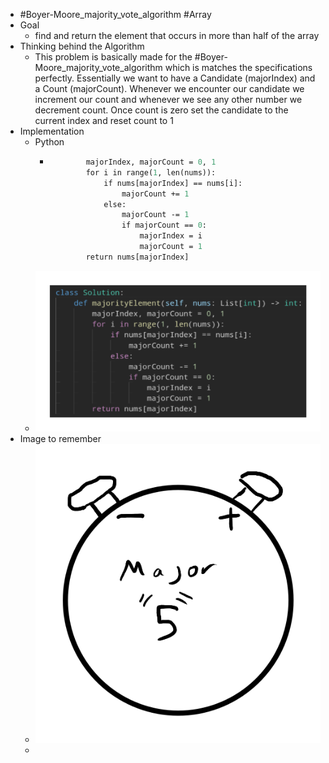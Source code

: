- #Boyer-Moore_majority_vote_algorithm #Array
- Goal
	- find and return the element that occurs in more than half of the array
- Thinking behind the Algorithm
	- This problem is basically made for the #Boyer-Moore_majority_vote_algorithm which is matches the specifications perfectly. Essentially we want to have a Candidate (majorIndex) and a Count (majorCount). Whenever we encounter our candidate we increment our count and whenever we see any other number we decrement count. Once count is zero set the candidate to the current index and reset count to 1
- Implementation
	- Python
		- ````def majorityElement(self, nums: List[int]) -> int:
		          majorIndex, majorCount = 0, 1
		          for i in range(1, len(nums)):
		              if nums[majorIndex] == nums[i]:
		                  majorCount += 1
		              else:
		                  majorCount -= 1
		                  if majorCount == 0:
		                      majorIndex = i
		                      majorCount = 1
		          return nums[majorIndex]
		  ````
	- ![image.png](../assets/image_1757104245845_0.png)
- Image to remember
	- ![image.png](../assets/image_1757104265035_0.png)
	-